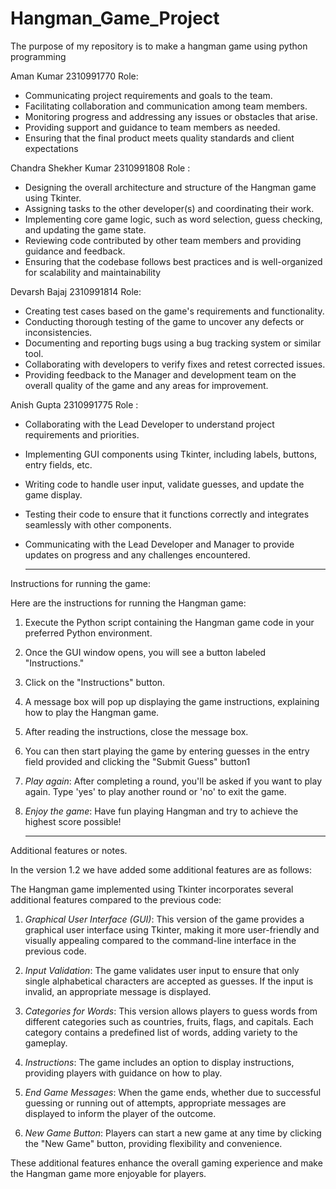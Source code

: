 # Hangman_Game_Project
The purpose of my repository is to make a hangman game using python programming

Aman Kumar 2310991770
Role:
   - Communicating project requirements and goals to the team.
   - Facilitating collaboration and communication among team members.
   - Monitoring progress and addressing any issues or obstacles that arise.
   - Providing support and guidance to team members as needed.
   - Ensuring that the final product meets quality standards and client expectations

Chandra Shekher Kumar 2310991808
Role :
   - Designing the overall architecture and structure of the Hangman game using Tkinter.
   - Assigning tasks to the other developer(s) and coordinating their work.
   - Implementing core game logic, such as word selection, guess checking, and updating the game state.
   - Reviewing code contributed by other team members and providing guidance and feedback.
   - Ensuring that the codebase follows best practices and is well-organized for scalability and maintainability

Devarsh Bajaj 2310991814
Role:
   - Creating test cases based on the game's requirements and functionality.
   - Conducting thorough testing of the game to uncover any defects or inconsistencies.
   - Documenting and reporting bugs using a bug tracking system or similar tool.
   - Collaborating with developers to verify fixes and retest corrected issues.
   - Providing feedback to the Manager and development team on the overall quality of the game and any areas for improvement.

Anish Gupta 2310991775
Role :
   - Collaborating with the Lead Developer to understand project requirements and priorities.
   - Implementing GUI components using Tkinter, including labels, buttons, entry fields, etc.
   - Writing code to handle user input, validate guesses, and update the game display.
   - Testing their code to ensure that it functions correctly and integrates seamlessly with other components.
   - Communicating with the Lead Developer and Manager to provide updates on progress and any challenges encountered.
     
     --------------------------------------------------------------------------------------------------------------------------------------------------------------



Instructions for running the game:

Here are the instructions for running the Hangman game:

1. Execute the Python script containing the Hangman game code in your preferred Python environment.
2. Once the GUI window opens, you will see a button labeled "Instructions."
3. Click on the "Instructions" button.
4. A message box will pop up displaying the game instructions, explaining how to play the Hangman game.
5. After reading the instructions, close the message box.
6. You can then start playing the game by entering guesses in the entry field provided and clicking the "Submit Guess" button1
7. *Play again*: After completing a round, you'll be asked if you want to play again. Type 'yes' to play another round or 'no' to exit the game.
8. *Enjoy the game*: Have fun playing Hangman and try to achieve the highest score possible!
    
    ----------------------------------------------------------------------------------------------------------------------------------------------------------------


Additional features or notes.


In the version 1.2 we have added some additional features are as follows:


The Hangman game implemented using Tkinter incorporates several additional features compared to the previous code:


1. *Graphical User Interface (GUI)*: This version of the game provides a graphical user interface using Tkinter, making it more user-friendly and visually appealing compared to the command-line interface in the previous code.

2. *Input Validation*: The game validates user input to ensure that only single alphabetical characters are accepted as guesses. If the input is invalid, an appropriate message is displayed.

3. *Categories for Words*: This version allows players to guess words from different categories such as countries, fruits, flags, and capitals. Each category contains a predefined list of words, adding variety to the gameplay.

4. *Instructions*: The game includes an option to display instructions, providing players with guidance on how to play.

5. *End Game Messages*: When the game ends, whether due to successful guessing or running out of attempts, appropriate messages are displayed to inform the player of the outcome.

6. *New Game Button*: Players can start a new game at any time by clicking the "New Game" button, providing flexibility and convenience.

These additional features enhance the overall gaming experience and make the Hangman game more enjoyable for players.

